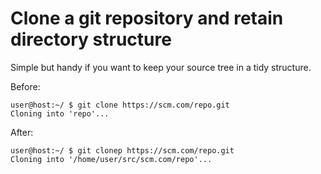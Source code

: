 # Clone a git repository and retain directory structure

Simple but handy if you want to keep your source tree in a tidy structure.

Before:

    user@host:~/ $ git clone https://scm.com/repo.git
    Cloning into 'repo'...

After:

    user@host:~/ $ git clonep https://scm.com/repo.git
    Cloning into '/home/user/src/scm.com/repo'...
